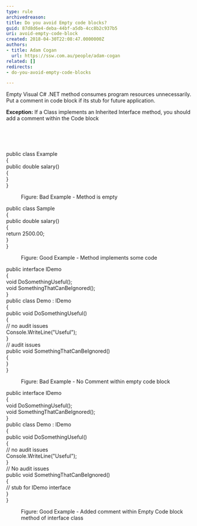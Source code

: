 ```yaml
---
type: rule
archivedreason: 
title: Do you avoid Empty code blocks?
guid: 87d8d6e4-deba-44bf-a5db-4cc8b2c937b5
uri: avoid-empty-code-block
created: 2018-04-30T22:08:47.0000000Z
authors:
- title: Adam Cogan
  url: https://ssw.com.au/people/adam-cogan
related: []
redirects:
- do-you-avoid-empty-code-blocks

---
```



<p>Empty Visual C# .NET method consumes program resources unnecessarily. Put a ​​comment in code block if its stub for future application.</p><p><strong>Exception&#58;</strong>&#160;If a Class implements an Inherited Interface method, you should add a comment within the Code block <br></p><br>
<br><excerpt class='endintro'></excerpt><br>
<p class="ssw15-rteElement-CodeArea">​public class Example<br> &#123;<br> public double salary()<br> &#123; 
   <br> &#125;<br> &#125;</p><dd class="ssw15-rteElement-FigureBad">​​Figure&#58; Bad Example - Method is empty​​​​​<br></dd><p class="ssw15-rteElement-CodeArea">​public class Sample<br> &#123;<br> public double salary()<br> &#123;<br> return 2500.00;<br> &#125;<br> &#125;</p><dd class="ssw15-rteElement-FigureGood">​Figure&#58; G​ood Example - Method implements some code<br></dd><p class="ssw15-rteElement-CodeArea">

public interface IDemo<br> &#123;<br> void DoSomethingUseful();<br> void SomethingThatCanBeIgnored();<br> &#125;<br>public class Demo &#58; IDemo<br> &#123;<br> public void DoSomethingUseful()<br> &#123;<br> // no audit issues<br> Console.WriteLine(&quot;Useful&quot;);<br> &#125;<br> // audit issues <br> public void SomethingThatCanBeIgnored()<br> &#123; <br> &#125; <br> &#125; </p><dd class="ssw15-rteElement-FigureBad">​Figure&#58; Bad Example - No Comment within empty code block</dd><p class="ssw15-rteElement-CodeArea">​​​public interface IDemo<br> &#123;<br> void DoSomethingUseful();<br> void SomethingThatCanBeIgnored();<br> &#125;<br>public class Demo &#58; IDemo<br> &#123;<br> public void DoSomethingUseful()<br> &#123;<br> // no audit issues<br> Console.WriteLine(&quot;Useful&quot;);<br> &#125;<br> // No audit issues <br> public void SomethingThatCanBeIgnored() <br> &#123;<br> // stub for IDemo interface<br> &#125; <br> &#125; </p><dd class="ssw15-rteElement-FigureGood">​​​Figure&#58; Good Example - Added comment within Empty Code block method of interface&#160;class</dd>​<br>


